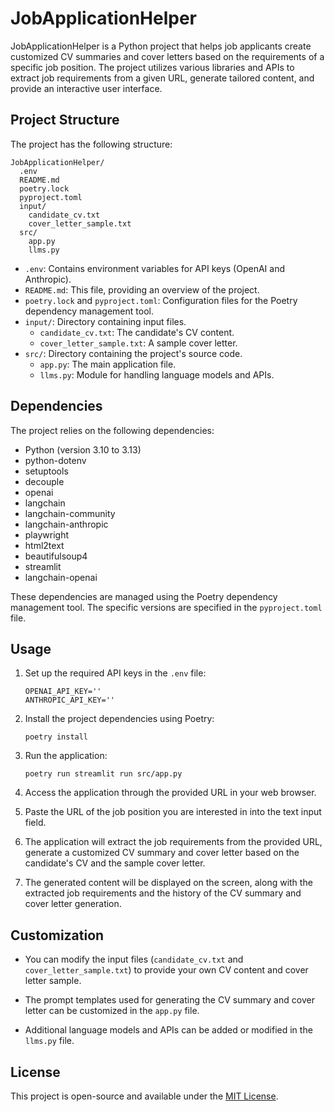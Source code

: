 # JobApplicationHelper

JobApplicationHelper is a Python project that helps job applicants create customized CV summaries and cover letters based on the requirements of a specific job position. The project utilizes various libraries and APIs to extract job requirements from a given URL, generate tailored content, and provide an interactive user interface.

## Project Structure

The project has the following structure:

```
JobApplicationHelper/
  .env
  README.md
  poetry.lock
  pyproject.toml
  input/
    candidate_cv.txt
    cover_letter_sample.txt
  src/
    app.py
    llms.py
```

- `.env`: Contains environment variables for API keys (OpenAI and Anthropic).
- `README.md`: This file, providing an overview of the project.
- `poetry.lock` and `pyproject.toml`: Configuration files for the Poetry dependency management tool.
- `input/`: Directory containing input files.
  - `candidate_cv.txt`: The candidate's CV content.
  - `cover_letter_sample.txt`: A sample cover letter.
- `src/`: Directory containing the project's source code.
  - `app.py`: The main application file.
  - `llms.py`: Module for handling language models and APIs.

## Dependencies

The project relies on the following dependencies:

- Python (version 3.10 to 3.13)
- python-dotenv
- setuptools
- decouple
- openai
- langchain
- langchain-community
- langchain-anthropic
- playwright
- html2text
- beautifulsoup4
- streamlit
- langchain-openai

These dependencies are managed using the Poetry dependency management tool. The specific versions are specified in the `pyproject.toml` file.

## Usage

1. Set up the required API keys in the `.env` file:
   ```
   OPENAI_API_KEY=''
   ANTHROPIC_API_KEY=''
   ```

2. Install the project dependencies using Poetry:
   ```
   poetry install
   ```

3. Run the application:
   ```
   poetry run streamlit run src/app.py
   ```

4. Access the application through the provided URL in your web browser.

5. Paste the URL of the job position you are interested in into the text input field.

6. The application will extract the job requirements from the provided URL, generate a customized CV summary and cover letter based on the candidate's CV and the sample cover letter.

7. The generated content will be displayed on the screen, along with the extracted job requirements and the history of the CV summary and cover letter generation.

## Customization

- You can modify the input files (`candidate_cv.txt` and `cover_letter_sample.txt`) to provide your own CV content and cover letter sample.

- The prompt templates used for generating the CV summary and cover letter can be customized in the `app.py` file.

- Additional language models and APIs can be added or modified in the `llms.py` file.

## License

This project is open-source and available under the [MIT License](LICENSE).